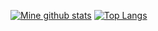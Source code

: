 [![Mine github stats](https://github-readme-stats.vercel.app/api?username=Al-Kom&show_icons=true&theme=nord)](https://github.com/anuraghazra/github-readme-stats)
[![Top Langs](https://github-readme-stats.vercel.app/api/top-langs/?username=Al-Kom&layout=compact)](https://github.com/anuraghazra/github-readme-stats)

